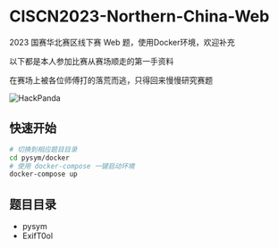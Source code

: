 # CISCN2023-Northern-China-Web
2023 国赛华北赛区线下赛 Web 题，使用Docker环境，欢迎补充

以下都是本人参加比赛从赛场顺走的第一手资料

在赛场上被各位师傅打的落荒而逃，只得回来慢慢研究赛题

![HackPanda](http://intro.suosuodrive.com/HackPanda.jpg)

## 快速开始

```bash
# 切换到相应题目目录
cd pysym/docker
# 使用 docker-compose 一键启动环境
docker-compose up
```

## 题目目录

- pysym
- ExifT0ol
